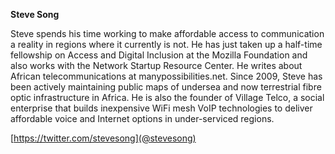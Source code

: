 **Steve Song**

Steve spends his time working to make affordable access to communication a reality in regions where it currently is not. He has just taken up a half-time fellowship on Access and Digital Inclusion at the Mozilla Foundation and also works with the Network Startup Resource Center.   He writes about African telecommunications at manypossibilities.net. Since 2009, Steve has been actively maintaining public maps of undersea and now terrestrial fibre optic infrastructure in Africa. He is also the founder of Village Telco, a social enterprise that builds inexpensive WiFi mesh VoIP technologies to deliver affordable voice and Internet options in under-serviced regions.

[https://twitter.com/stevesong](@stevesong)
